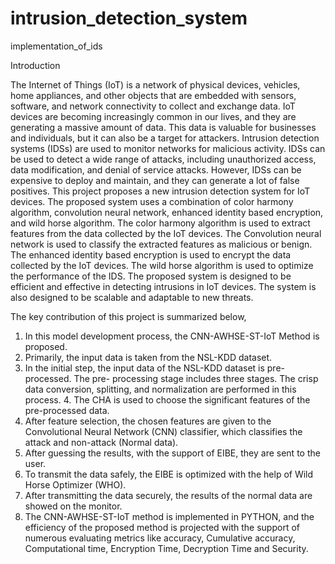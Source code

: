 # intrusion_detection_system
implementation_of_ids

Introduction

The Internet of Things (IoT) is a network of physical devices, vehicles, home appliances, and other objects that are embedded with sensors, software, and network connectivity to collect and exchange data. IoT devices are becoming increasingly common in our lives, and they are generating a massive amount of data. This data is valuable for businesses and individuals, but it can also be a target for attackers.
Intrusion detection systems (IDSs) are used to monitor networks for malicious activity. IDSs can be used to detect a wide range of attacks, including unauthorized access, data modification, and denial of service attacks. However, IDSs can be expensive to deploy and maintain, and they can generate a lot of false positives.
This project proposes a new intrusion detection system for IoT devices. The proposed system uses a combination of color harmony algorithm, convolution neural network, enhanced identity based encryption, and wild horse algorithm. The color harmony algorithm is used to extract features from the data collected by the IoT devices. The Convolution neural network is used to classify the extracted features as malicious or benign. The enhanced identity based encryption is used to encrypt the data collected by the IoT devices. The wild horse algorithm is used to optimize the performance of the IDS.
The proposed system is designed to be efficient and effective in detecting intrusions in IoT devices. The system is also designed to be scalable and adaptable to new threats.




The key contribution of this project is summarized below, 

1. In this model development process, the CNN-AWHSE-ST-IoT Method is proposed.
2. Primarily, the input data is taken from the NSL-KDD dataset. 
3. In the initial step, the input data of the NSL-KDD dataset is pre-processed. The pre- processing stage includes three stages. The crisp data conversion, splitting, and normalization are performed in this process. 4. The CHA is used to choose the significant features of the pre-processed data. 
5. After feature selection, the chosen features are given to the Convolutional Neural Network (CNN) classifier, which classifies the attack and non-attack (Normal data).
6. After guessing the results, with the support of EIBE, they are sent to the user.
7. To transmit the data safely, the EIBE is optimized with the help of Wild Horse Optimizer (WHO).
8. After transmitting the data securely, the results of the normal data are showed on the monitor.
9. The CNN-AWHSE-ST-IoT method is implemented in PYTHON, and the efficiency of the proposed method is projected with the support of numerous evaluating metrics like accuracy, Cumulative accuracy, Computational time, Encryption Time, Decryption Time and Security.
